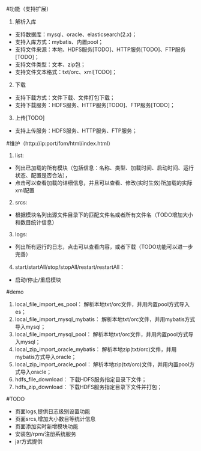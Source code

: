 #功能（支持扩展）
1. 解析入库
* 支持数据库：mysql、oracle、elasticsearch(2.x)；
* 支持入库方式：mybatis、内置pool；
* 支持文件来源：本地、HDFS服务[TODO]、HTTP服务[TODO]、FTP服务[TODO]；
* 支持文件类型：文本、zip包；
* 支持文件文本格式：txt/orc、xml[TODO]；

2. 下载
* 支持下载方式：文件下载、文件打包下载；
* 支持下载服务：HDFS服务、HTTP服务[TODO]、FTP服务[TODO]；

3. 上传[TODO]
* 支持上传服务：HDFS服务、HTTP服务、FTP服务；

#维护（http://ip:port/fom/html/index.html）
1. list: 
* 列出已加载的所有模块（包括信息：名称、类型、加载时间、启动时间、运行状态、配置是否合法），
* 点击可以查看加载的详细信息，并且可以查看、修改(实时生效)所加载的实际xml配置
2. srcs: 
* 根据模块名列出源文件目录下的匹配文件名或者所有文件名（TODO增加大小和数目统计信息）
3. logs: 
* 列出所有运行的日志，点击可以查看内容，或者下载（TODO功能可以进一步完善）
4. start/startAll/stop/stopAll/restart/restartAll：
* 启动/停止/重启模块

#demo
1. local_file_import_es_pool：             解析本地txt/orc文件，并用内置pool方式导入es；
2. local_file_import_mysql_mybatis： 解析本地txt/orc文件，并用mybatis方式导入mysql；
3. local_file_import_mysql_pool：       解析本地txt/orc文件，并用内置pool方式导入mysql；
4. local_zip_import_oracle_mybatis： 解析本地zip(txt/orc)文件，并用mybatis方式导入oracle；
5. local_zip_import_oracle_pool：       解析本地zip(txt/orc)文件，并用内置pool方式导入oracle；
6. hdfs_file_download：   下载HDFS服务指定目录下文件；
7. hdfs_zip_download：      下载HDFS服务指定目录下文件并打包；

#TODO
* 页面logs,提供日志级别设置功能
* 页面srcs,增加大小数目等统计信息
* 页面添加实时新增模块功能
* 安装包/rpm/注册系统服务
* jar方式提供


